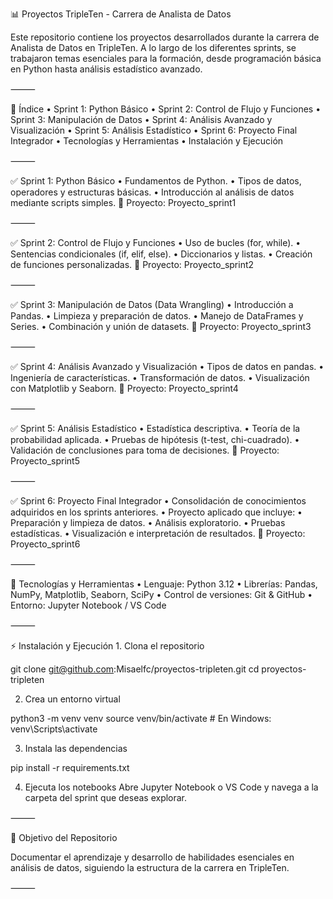 📊 Proyectos TripleTen - Carrera de Analista de Datos

Este repositorio contiene los proyectos desarrollados durante la carrera de Analista de Datos en TripleTen. A lo largo de los diferentes sprints, se trabajaron temas esenciales para la formación, desde programación básica en Python hasta análisis estadístico avanzado.

⸻

📂 Índice
	•	Sprint 1: Python Básico
	•	Sprint 2: Control de Flujo y Funciones
	•	Sprint 3: Manipulación de Datos
	•	Sprint 4: Análisis Avanzado y Visualización
	•	Sprint 5: Análisis Estadístico
	•	Sprint 6: Proyecto Final Integrador
	•	Tecnologías y Herramientas
	•	Instalación y Ejecución

⸻

✅ Sprint 1: Python Básico
	•	Fundamentos de Python.
	•	Tipos de datos, operadores y estructuras básicas.
	•	Introducción al análisis de datos mediante scripts simples.
📁 Proyecto: Proyecto_sprint1

⸻

✅ Sprint 2: Control de Flujo y Funciones
	•	Uso de bucles (for, while).
	•	Sentencias condicionales (if, elif, else).
	•	Diccionarios y listas.
	•	Creación de funciones personalizadas.
📁 Proyecto: Proyecto_sprint2

⸻

✅ Sprint 3: Manipulación de Datos (Data Wrangling)
	•	Introducción a Pandas.
	•	Limpieza y preparación de datos.
	•	Manejo de DataFrames y Series.
	•	Combinación y unión de datasets.
📁 Proyecto: Proyecto_sprint3

⸻

✅ Sprint 4: Análisis Avanzado y Visualización
	•	Tipos de datos en pandas.
	•	Ingeniería de características.
	•	Transformación de datos.
	•	Visualización con Matplotlib y Seaborn.
📁 Proyecto: Proyecto_sprint4

⸻

✅ Sprint 5: Análisis Estadístico
	•	Estadística descriptiva.
	•	Teoría de la probabilidad aplicada.
	•	Pruebas de hipótesis (t-test, chi-cuadrado).
	•	Validación de conclusiones para toma de decisiones.
📁 Proyecto: Proyecto_sprint5

⸻

✅ Sprint 6: Proyecto Final Integrador
	•	Consolidación de conocimientos adquiridos en los sprints anteriores.
	•	Proyecto aplicado que incluye:
	•	Preparación y limpieza de datos.
	•	Análisis exploratorio.
	•	Pruebas estadísticas.
	•	Visualización e interpretación de resultados.
📁 Proyecto: Proyecto_sprint6

⸻

🔧 Tecnologías y Herramientas
	•	Lenguaje: Python 3.12
	•	Librerías: Pandas, NumPy, Matplotlib, Seaborn, SciPy
	•	Control de versiones: Git & GitHub
	•	Entorno: Jupyter Notebook / VS Code

⸻

⚡ Instalación y Ejecución
	1.	Clona el repositorio

git clone git@github.com:Misaelfc/proyectos-tripleten.git
cd proyectos-tripleten

2.	Crea un entorno virtual

python3 -m venv venv
source venv/bin/activate   # En Windows: venv\Scripts\activate

3.	Instala las dependencias

pip install -r requirements.txt

4.	Ejecuta los notebooks
Abre Jupyter Notebook o VS Code y navega a la carpeta del sprint que deseas explorar.

⸻

🎯 Objetivo del Repositorio

Documentar el aprendizaje y desarrollo de habilidades esenciales en análisis de datos, siguiendo la estructura de la carrera en TripleTen.

⸻

